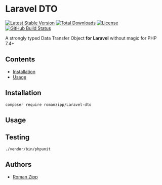 # Laravel DTO

[![Latest Stable Version](https://img.shields.io/packagist/v/romanzipp/Laravel-DTO.svg?style=flat-square)](https://packagist.org/packages/romanzipp/Laravel-dto)
[![Total Downloads](https://img.shields.io/packagist/dt/romanzipp/Laravel-DTO.svg?style=flat-square)](https://packagist.org/packages/romanzipp/Laravel-dto)
[![License](https://img.shields.io/packagist/l/romanzipp/Laravel-DTO.svg?style=flat-square)](https://packagist.org/packages/romanzipp/Laravel-dto)
[![GitHub Build Status](https://img.shields.io/github/workflow/status/romanzipp/Laravel-DTO/Tests?style=flat-square)](https://github.com/romanzipp/Laravel-DTO/actions)

A strongly typed Data Transfer Object **for Laravel** without magic for PHP 7.4+

## Contents

- [Installation](#installation)
- [Usage](#usage)

## Installation

```
composer require romanzipp/Laravel-dto
```

## Usage

## Testing

```
./vendor/bin/phpunit
```

## Authors

- [Roman Zipp](https://github.com/romanzipp)
